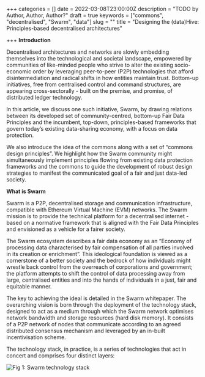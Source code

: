 +++
categories = []
date = 2022-03-08T23:00:00Z
description = "TODO by Author, Author, Author?"
draft = true
keywords = ["commons", "decentralised", "Swarm", "data"]
slug = ""
title = "Designing the (data)Hive:  Principles-based decentralised architectures"

+++
**Introduction**

Decentralised architectures and networks are slowly embedding themselves into the technological and societal landscape, empowered by communities of like-minded people who strive to alter the existing socio-economic order by leveraging peer-to-peer (P2P) technologies that afford disintermediation and radical shifts in how entities maintain trust. Bottom-up initiatives, free from centralised control and command structures, are appearing cross-sectorally - built on the premise, and promise, of distributed ledger technology.

In this article, we discuss one such initiative, Swarm, by drawing relations between its developed set of community-centred, bottom-up Fair Data Principles and the incumbent, top-down, principles-based frameworks that govern today’s existing data-sharing economy, with a focus on data protection.

We also introduce the idea of the commons along with a set of “commons design principles”. We highlight how the Swarm community might simultaneously implement principles flowing from existing data protection frameworks and the commons to guide the development of robust design strategies to manifest the communicated goal of a fair and just data-led society.

**What is Swarm**

Swarm is a P2P, decentralised storage and communication infrastructure, compatible with Ethereum Virtual Machine (EVM) networks. The Swarm mission is to provide the technical platform for a decentralised internet - based on a normative framework that is aligned with the Fair Data Principles and envisioned as a vehicle for a fairer society.

The Swarm ecosystem describes a fair data economy as an “Economy of processing data characterised by fair compensation of all parties involved in its creation or enrichment”. This ideological foundation is viewed as a cornerstone of a better society and the bedrock of how individuals might wrestle back control from the overreach of corporations and government; the platform attempts to shift the control of data processing away from large, centralised entities and into the hands of individuals in a just, fair and equitable manner.

The key to achieving the ideal is detailed in the Swarm whitepaper. The overarching vision is born through the deployment of the technology stack, designed to act as a medium through which the Swarm network optimises network bandwidth and storage resources (hard disk memory). It consists of a P2P network of nodes that communicate according to an agreed distributed consensus mechanism and leveraged by an in-built incentivisation scheme.

The technology stack, in practice, is a series of technologies that act in concert and comprises four distinct layers:

![](/uploads/fig1-swarm-tech-stack.PNG "Fig 1: Swarm technology stack")